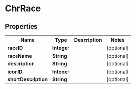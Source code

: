 
# ChrRace

## Properties
Name | Type | Description | Notes
------------ | ------------- | ------------- | -------------
**raceID** | **Integer** |  |  [optional]
**raceName** | **String** |  |  [optional]
**description** | **String** |  |  [optional]
**iconID** | **Integer** |  |  [optional]
**shortDescription** | **String** |  |  [optional]



